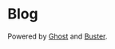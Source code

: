 # Blog
Powered by [Ghost](http://ghost.org) and [Buster](https://github.com/manthansharma/buster/).
